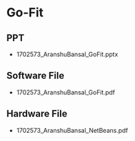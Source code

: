 # Go-Fit

## PPT 
* 1702573_AranshuBansal_GoFit.pptx

## Software File
* 1702573_AranshuBansal_GoFit.pdf

## Hardware File
* 1702573_AranshuBansal_NetBeans.pdf